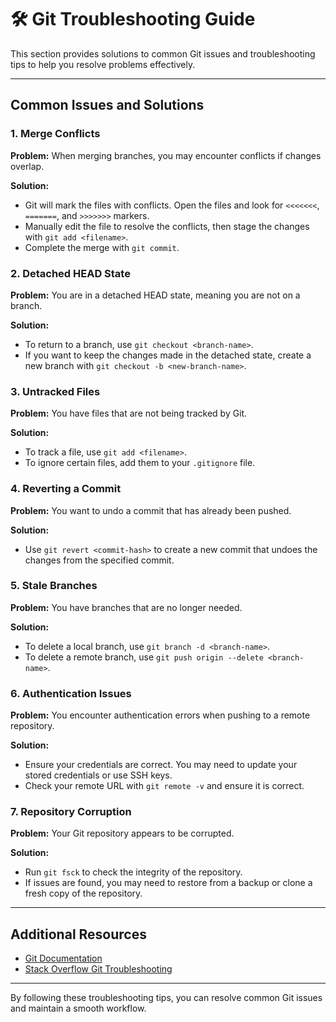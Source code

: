 # 🛠️ Git Troubleshooting Guide

This section provides solutions to common Git issues and troubleshooting tips to help you resolve problems effectively.

---

## Common Issues and Solutions

### 1. Merge Conflicts
**Problem:** When merging branches, you may encounter conflicts if changes overlap.

**Solution:**
- Git will mark the files with conflicts. Open the files and look for `<<<<<<<`, `=======`, and `>>>>>>>` markers.
- Manually edit the file to resolve the conflicts, then stage the changes with `git add <filename>`.
- Complete the merge with `git commit`.

### 2. Detached HEAD State
**Problem:** You are in a detached HEAD state, meaning you are not on a branch.

**Solution:**
- To return to a branch, use `git checkout <branch-name>`.
- If you want to keep the changes made in the detached state, create a new branch with `git checkout -b <new-branch-name>`.

### 3. Untracked Files
**Problem:** You have files that are not being tracked by Git.

**Solution:**
- To track a file, use `git add <filename>`.
- To ignore certain files, add them to your `.gitignore` file.

### 4. Reverting a Commit
**Problem:** You want to undo a commit that has already been pushed.

**Solution:**
- Use `git revert <commit-hash>` to create a new commit that undoes the changes from the specified commit.

### 5. Stale Branches
**Problem:** You have branches that are no longer needed.

**Solution:**
- To delete a local branch, use `git branch -d <branch-name>`.
- To delete a remote branch, use `git push origin --delete <branch-name>`.

### 6. Authentication Issues
**Problem:** You encounter authentication errors when pushing to a remote repository.

**Solution:**
- Ensure your credentials are correct. You may need to update your stored credentials or use SSH keys.
- Check your remote URL with `git remote -v` and ensure it is correct.

### 7. Repository Corruption
**Problem:** Your Git repository appears to be corrupted.

**Solution:**
- Run `git fsck` to check the integrity of the repository.
- If issues are found, you may need to restore from a backup or clone a fresh copy of the repository.

---

## Additional Resources

- [Git Documentation](https://git-scm.com/doc)
- [Stack Overflow Git Troubleshooting](https://stackoverflow.com/questions/tagged/git)

---

By following these troubleshooting tips, you can resolve common Git issues and maintain a smooth workflow.